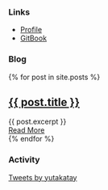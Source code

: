 
### Links

- [Profile](https://github.com/yutakatay)
- [GitBook](https://yutakatay.gitbook.io/katapedia/)

### Blog

<div class="posts">
  {% for post in site.posts %}
    <article class="post">
      <h1><a href="{{ site.baseurl }}{{ post.url }}">{{ post.title }}</a></h1>
      <div class="entry">
        {{ post.excerpt }}
      </div>
      <a href="{{ site.baseurl }}{{ post.url }}" class="read-more">Read More</a>
    </article>
  {% endfor %}
</div>

### Activity

<a class="twitter-timeline" data-theme="dark" href="https://twitter.com/yutakatay?ref_src=twsrc%5Etfw">Tweets by yutakatay</a> <script async src="https://platform.twitter.com/widgets.js" charset="utf-8"></script>
